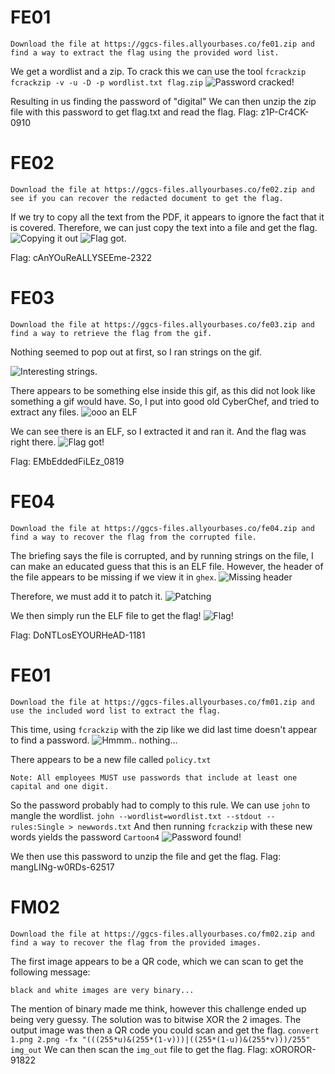 # FE01
```
Download the file at https://ggcs-files.allyourbases.co/fe01.zip and find a way to extract the flag using the provided word list.
```
We get a wordlist and a zip.
To crack this we can use the tool `fcrackzip`
`fcrackzip -v -u -D -p wordlist.txt flag.zip`
![Password cracked!](/images/FE01.png)


Resulting in us finding the password of "digital"
We can then unzip the zip file with this password to get flag.txt and read the flag.
Flag: z1P-Cr4CK-0910

# FE02 
```
Download the file at https://ggcs-files.allyourbases.co/fe02.zip and see if you can recover the redacted document to get the flag.
```
If we try to copy all the text from the PDF, it appears to ignore the fact that it is covered.
Therefore, we can just copy the text into a file and get the flag.
![Copying it out](/images/FE02.png)
![Flag got.](/images/FE02a.png)

Flag: cAnYOuReALLYSEEme-2322

# FE03
```
Download the file at https://ggcs-files.allyourbases.co/fe03.zip and find a way to retrieve the flag from the gif.
```
Nothing seemed to pop out at first, so I ran strings on the gif.

![Interesting strings.](/images/FE03.png)

There appears to be something else inside this gif, as this did not look like something a gif would have. 
So, I put into good old CyberChef, and tried to extract any files.
![ooo an ELF](/images/FE03a.png)

We can see there is an ELF, so I extracted it and ran it.
And the flag was right there.
![Flag got!](/images/FE03b.png)

Flag: EMbEddedFiLEz_0819

# FE04
```
Download the file at https://ggcs-files.allyourbases.co/fe04.zip and find a way to recover the flag from the corrupted file.
```
The briefing says the file is corrupted, and by running strings on the file, I can make an educated guess that this is an ELF file.
However, the header of the file appears to be missing if we view it in `ghex`.
![Missing header](/images/FE04.png)

Therefore, we must add it to patch it.
![Patching](/images/FE04a.png)

We then simply run the ELF file to get the flag!
![Flag!](/images/FE04b.png)

Flag: DoNTLosEYOURHeAD-1181

# FE01
```
Download the file at https://ggcs-files.allyourbases.co/fm01.zip and use the included word list to extract the flag.
```
This time, using `fcrackzip` with the zip like we did last time doesn't appear to find a password.
![Hmmm.. nothing...](/images/FM01.png)

There appears to be a new file called `policy.txt`
```
Note: All employees MUST use passwords that include at least one capital and one digit.
```
So the password probably had to comply to this rule.
We can use `john` to mangle the wordlist.
`john --wordlist=wordlist.txt --stdout --rules:Single > newwords.txt`
And then running `fcrackzip` with these new words yields the password `Cartoon4`
![Password found!](/images/FM01a.png)

We then use this password to unzip the file and get the flag.
Flag: mangLINg-w0RDs-62517

# FM02
```
Download the file at https://ggcs-files.allyourbases.co/fm02.zip and find a way to recover the flag from the provided images.
```
The first image appears to be a QR code, which we can scan to get the following message:
```
black and white images are very binary...
```
The mention of binary made me think, however this challenge ended up being very guessy. 
The solution was to bitwise XOR the 2 images. 
The output image was then a QR code you could scan and get the flag.
`convert 1.png 2.png -fx "(((255*u)&(255*(1-v)))|((255*(1-u))&(255*v)))/255" img_out`
We can then scan the `img_out` file to get the flag.
Flag: xOROROR-91822
